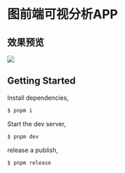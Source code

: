 # 图前端可视分析APP

## 效果预览

![](https://sovlookup.github.io/front-opensource-learning/contents/Part-1/%E5%89%8D%E7%AB%AF%E5%85%A5%E9%97%A8/img/image-20210426223513413.png)

## Getting Started

Install dependencies,

```bash
$ pnpm i 
```

Start the dev server,

```bash
$ pnpm dev
```

release a publish,

```bash
$ pnpm release
```